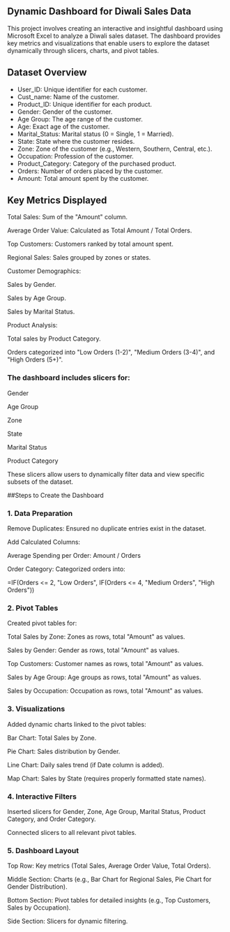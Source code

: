 ## Dynamic Dashboard for Diwali Sales Data
This project involves creating an interactive and insightful dashboard using Microsoft Excel to analyze a Diwali sales dataset. The dashboard provides key metrics and visualizations that enable users to explore the dataset dynamically through slicers, charts, and pivot tables.


## Dataset Overview
* User_ID: Unique identifier for each customer.
* Cust_name: Name of the customer.
* Product_ID: Unique identifier for each product.
* Gender: Gender of the customer.
* Age Group: The age range of the customer.
* Age: Exact age of the customer.
* Marital_Status: Marital status (0 = Single, 1 = Married).
* State: State where the customer resides.
* Zone: Zone of the customer (e.g., Western, Southern, Central, etc.).
* Occupation: Profession of the customer.
* Product_Category: Category of the purchased product.
* Orders: Number of orders placed by the customer.
* Amount: Total amount spent by the customer.

## Key Metrics Displayed

Total Sales: Sum of the "Amount" column.

Average Order Value: Calculated as Total Amount / Total Orders.

Top Customers: Customers ranked by total amount spent.

Regional Sales: Sales grouped by zones or states.

Customer Demographics:

Sales by Gender.

Sales by Age Group.

Sales by Marital Status.

Product Analysis:

Total sales by Product Category.

Orders categorized into "Low Orders (1-2)", "Medium Orders (3-4)", and "High Orders (5+)".

### The dashboard includes slicers for:

Gender

Age Group

Zone

State

Marital Status

Product Category

These slicers allow users to dynamically filter data and view specific subsets of the dataset.

##Steps to Create the Dashboard

### 1. Data Preparation

Remove Duplicates: Ensured no duplicate entries exist in the dataset.

Add Calculated Columns:

Average Spending per Order: Amount / Orders

Order Category: Categorized orders into:

=IF(Orders <= 2, "Low Orders", IF(Orders <= 4, "Medium Orders", "High Orders"))

### 2. Pivot Tables

Created pivot tables for:

Total Sales by Zone: Zones as rows, total "Amount" as values.

Sales by Gender: Gender as rows, total "Amount" as values.

Top Customers: Customer names as rows, total "Amount" as values.

Sales by Age Group: Age groups as rows, total "Amount" as values.

Sales by Occupation: Occupation as rows, total "Amount" as values.

### 3. Visualizations

Added dynamic charts linked to the pivot tables:

Bar Chart: Total Sales by Zone.

Pie Chart: Sales distribution by Gender.

Line Chart: Daily sales trend (if Date column is added).

Map Chart: Sales by State (requires properly formatted state names).

### 4. Interactive Filters

Inserted slicers for Gender, Zone, Age Group, Marital Status, Product Category, and Order Category.

Connected slicers to all relevant pivot tables.

### 5. Dashboard Layout

Top Row: Key metrics (Total Sales, Average Order Value, Total Orders).

Middle Section: Charts (e.g., Bar Chart for Regional Sales, Pie Chart for Gender Distribution).

Bottom Section: Pivot tables for detailed insights (e.g., Top Customers, Sales by Occupation).

Side Section: Slicers for dynamic filtering.
